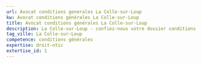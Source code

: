 ```yaml
---
url: Avocat conditions generales La Colle-sur-Loup
kw: Avocat conditions générales La Colle-sur-Loup
title: Avocat conditions générales La Colle-sur-Loup
description: La Colle-sur-Loup - confiez-nous votre dossier conditions générales
tag_ville: La Colle-sur-Loup
competence: conditions générales
expertise: droit-ntic
extertise_id: 1
---
```

